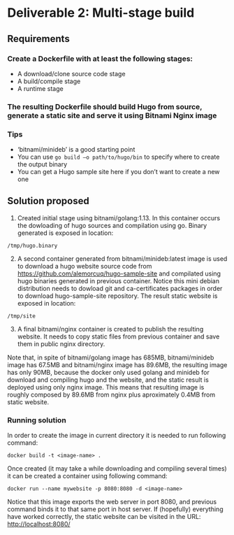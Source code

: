 # Deliverable 2: Multi-stage build

## Requirements

### Create a Dockerfile with at least the following stages:

* A download/clone source code stage
* A build/compile stage
* A runtime stage

### The resulting Dockerfile should build Hugo from source, generate a static site and serve it using Bitnami Nginx image

### Tips

* ‘bitnami/minideb’ is a good starting point
* You can use `go build –o path/to/hugo/bin` to specify where to create the output binary
* You can get a Hugo sample site here if you don’t want to create a new one

## Solution proposed

1. Created initial stage using bitnami/golang:1.13. In this container occurs the dowloading of hugo sources and compilation using go. Binary generated is exposed in location:

```
/tmp/hugo.binary
```

2. A second container generated from bitnami/minideb:latest image is used to download a hugo website source code from https://github.com/alemorcuq/hugo-sample-site and compilated using hugo binaries generated in previous container. Notice this mini debian distribution needs to dowload git and ca-certificates packages in order to download hugo-sample-site repository. The result static website is exposed in location:

```
/tmp/site
```

3. A final bitnami/nginx container is created to publish the resulting website. It needs to copy static files from previous container and save them in public nginx directory.

Note that, in spite of bitnami/golang image has 685MB, bitnami/minideb image has 67.5MB and bitnami/nginx image has 89.6MB, the resulting image has only 90MB, because the docker only used golang and minideb for download and compiling hugo and the website, and the static result is deployed using only nginx image. This means that resulting image is roughly composed by 89.6MB from nginx plus aproximately 0.4MB from static website.

### Running solution

In order to create the image in current directory it is needed to run following command:

```
docker build -t <image-name> .
```

Once created (it may take a while downloading and compiling several times) it can be created a container using following command:

```
docker run --name mywebsite -p 8080:8080 -d <image-name>
```

Notice that this image exports the web server in port 8080, and previous command binds it to that same port in host server. If (hopefully) everything have worked correctly, the static website can be visited in the URL: <http://localhost:8080/>

